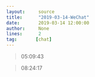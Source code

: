 ```yaml
---
layout:     source 
title:      "2019-03-14-WeChat"
date:       2019-03-14 12:00:00
author:     None
lines:      2 
tag:       [chat]
---
```

> 05:09:43    
   
> 08:24:17    
   
